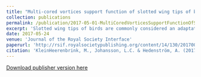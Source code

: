 ```yaml
---
title: "Multi-cored vortices support function of slotted wing tips of birds in gliding and flapping flight"
collection: publications
permalink: /publication/2017-05-01-MultiCoredVorticesSupportFunctionOfSlottedWingTipsOfBirdInGlidingAndFlappingFlight
excerpt: 'Slotted wing tips of birds are commonly considered an adaptation to improve soaring performance, despite their presence in species that neither soar nor glide. We used particle image velocimetry to measure the airflow around the slotted wing tip of a jackdaw (Corvus monedula) as well as in its wake during unrestrained flight in a wind tunnel. The separated primary feathers produce individual wakes, confirming a multi-slotted function, in both gliding and flapping flight. The resulting multi-cored wingtip vortex represents a spreading of vorticity, which has previously been suggested as indicative of increased aerodynamic efficiency. Considering benefits of the slotted wing tips that are specific to flapping flight combined with the wide phylogenetic occurrence of this configuration, we propose the hypothesis that slotted wings evolved initially to improve performance in powered flight.'
date: 2017-05-24
venue: 'Journal of the Royal Society Interface'
paperurl: 'http://rsif.royalsocietypublishing.org/content/14/130/20170099'
citation: 'KleinHeerenbrink, M., Johansson, L.C. & Hedenström, A. (2017). &quot;Multi-cored vortices support function of slotted wing tips of birds in gliding and flapping flight.&quot; <i>Journal of the Royal Society Interface</i>. (14) 130 doi:10.1098/rsif.2017.0099'
---
```


[Download publisher version here](http://rsif.royalsocietypublishing.org/content/14/130/20170099)
